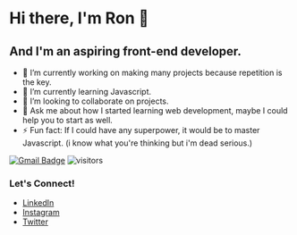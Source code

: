 # Hi there, I'm Ron 👋

## And I'm an aspiring front-end developer.

- 🔭 I’m currently working on making many projects because repetition is the key.
- 🌱 I’m currently learning Javascript.
- 👯 I’m looking to collaborate on projects.
- 💬 Ask me about how I started learning web development, maybe I could help you to start as well.
- ⚡ Fun fact: If I could have any superpower, it would be to master Javascript. (i know what you're thinking but i'm dead serious.)
<!-- - 😄 Pronouns: He/His
- 🤔 I’m looking for help with ... -->

[![Gmail Badge](https://img.shields.io/badge/-rptoyhacao@gmail.com-c14438?style=flat-square&logo=Gmail&logoColor=white&link=mailto:rptoyhacao@gmail.com)](mailto:rptoyhacao@gmail.com)
![visitors](https://visitor-badge.glitch.me/badge?page_id=rontoyhacao.visitor-badge)

### Let's Connect!
- [LinkedIn](https://www.linkedin.com/in/rontoyhacao)
- [Instagram](https://www.instagram.com/rontoyhacao/)
- [Twitter](https://twitter.com/rontoyhacao)
<!-- <img align="right" src="https://github-readme-stats.vercel.app/api?username=rontoyhacao&show_icons=true&hide_border=true"> -->

<!--
**rontoyhacao/rontoyhacao** is a ✨ _special_ ✨ repository because its `README.md` (this file) appears on your GitHub profile.


-->
